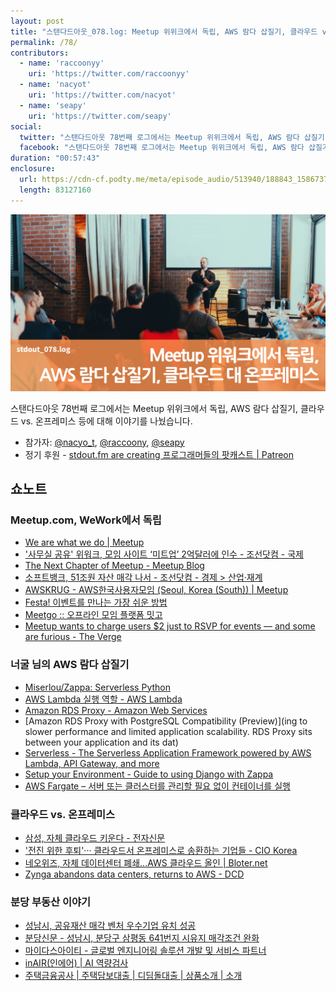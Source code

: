 ```yaml
---
layout: post
title: "스탠다드아웃_078.log: Meetup 위위크에서 독립, AWS 람다 삽질기, 클라우드 vs. 온프레미스"
permalink: /78/
contributors:
  - name: 'raccoonyy'
    uri: 'https://twitter.com/raccoonyy'
  - name: 'nacyot'
    uri: 'https://twitter.com/nacyot'
  - name: 'seapy'
    uri: 'https://twitter.com/seapy'
social:
  twitter: "스탠다드아웃 78번째 로그에서는 Meetup 위위크에서 독립, AWS 람다 삽질기, 클라우드 vs. 온프레미스 등에 대해 이야기를 나눴습니다."
  facebook: "스탠다드아웃 78번째 로그에서는 Meetup 위위크에서 독립, AWS 람다 삽질기, 클라우드 vs. 온프레미스 등에 대해 이야기를 나눴습니다."
duration: "00:57:43"
enclosure:
  url: https://cdn-cf.podty.me/meta/episode_audio/513940/188843_1586737741549.mp3
  length: 83127160
---
```


![](https://github.com/44bits/stdout.fm/raw/master/_posts/images/stdout_078-log.png)

스탠다드아웃 78번째 로그에서는 Meetup 위위크에서 독립, AWS 람다 삽질기, 클라우드 vs. 온프레미스 등에 대해 이야기를 나눴습니다.

* 참가자: [@nacyo_t][nac], [@raccoony][rac], [@seapy][sea]
* 정기 후원 - [stdout.fm are creating 프로그래머들의 팟캐스트 \| Patreon](https://www.patreon.com/stdoutfm)

[nac]: https://twitter.com/nacyo_t
[sea]: https://twitter.com/seapy
[rac]: https://twitter.com/raccoonyy

## 쇼노트

### Meetup.com, WeWork에서 독립
* [We are what we do \| Meetup](https://www.meetup.com/)
* ['사무실 공유' 위워크, 모임 사이트 ‘미트업’ 2억달러에 인수 - 조선닷컴 - 국제](https://news.chosun.com/site/data/html_dir/2017/11/29/2017112902238.html)
* [The Next Chapter of Meetup - Meetup Blog](https://www.meetup.com/blog/the-next-chapter-of-meetup/)
* [소프트뱅크, 51조원 자산 매각 나서 - 조선닷컴 - 경제 > 산업·재계](https://news.chosun.com/site/data/html_dir/2020/03/23/2020032304420.html)
* [AWSKRUG - AWS한국사용자모임 (Seoul, Korea (South)) \| Meetup](https://www.meetup.com/awskrug/)
* [Festa! 이벤트를 만나는 가장 쉬운 방법](https://festa.io/)
* [Meetgo :: 오프라인 모임 플랫폼 밋고](https://meetgo.kr/)
* [Meetup wants to charge users $2 just to RSVP for events — and some are furious - The Verge](https://www.theverge.com/2019/10/15/20893343/meetup-users-furious-new-rsvp-payment-test)

### 너굴 님의 AWS 람다 삽질기
* [Miserlou/Zappa: Serverless Python](https://github.com/Miserlou/Zappa)
* [AWS Lambda 실행 역할 - AWS Lambda](https://docs.aws.amazon.com/ko_kr/lambda/latest/dg/lambda-intro-execution-role.html)
* [Amazon RDS Proxy - Amazon Web Services](https://aws.amazon.com/ko/rds/proxy/)
* [Amazon RDS Proxy with PostgreSQL Compatibility (Preview)](ing to slower performance and limited application scalability. RDS Proxy sits between your application and its dat)
* [Serverless - The Serverless Application Framework powered by AWS Lambda, API Gateway, and more](https://serverless.com/)
* [Setup your Environment - Guide to using Django with Zappa](https://romandc.com/zappa-django-guide/setup/)
* [AWS Fargate – 서버 또는 클러스터를 관리할 필요 없이 컨테이너를 실행](https://aws.amazon.com/ko/fargate/)

### 클라우드 vs. 온프레미스
* [삼성, 자체 클라우드 키운다 - 전자신문](https://m.etnews.com/20200317000207)
* ['전진 위한 후퇴'··· 클라우드서 온프레미스로 송환하는 기업들 - CIO Korea](http://www.ciokorea.com/news/148441)
* [네오위즈, 자체 데이터센터 폐쇄...AWS 클라우드 올인 \| Bloter.net](http://www.bloter.net/archives/375005)
* [Zynga abandons data centers, returns to AWS - DCD](https://www.datacenterdynamics.com/en/news/zynga-abandons-data-centers-returns-to-aws/)

### 분당 부동산 이야기
* [성남시, 공유재산 매각 벤처 우수기업 유치 성공](http://m.joongdo.co.kr/view.php?key=20200214010005724)
* [분당신문 - 성남시, 분당구 삼평동 641번지 시유지 매각조건 완화](http://m.bundangnews.co.kr/27936)
* [마이다스아이티 - 글로벌 엔지니어링 솔루션 개발 및 서비스 파트너](https://www.midasit.com/)
* [inAIR(인에어) \| AI 역량검사](https://www.midashri.com/intro/ai)
* [주택금융공사 \| 주택담보대출 \| 디딤돌대출 \| 상품소개 \| 소개](https://www.hf.go.kr/hf/sub01/sub01_01_01.do)
